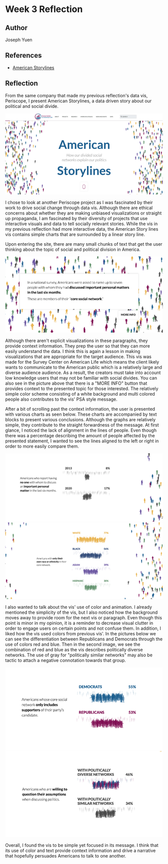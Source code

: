 Week 3 Reflection
===

Author
---
Joseph Yuen

References
---
- [American Storylines](https://www.americansurveycenter.org/american-storylines-project/)

Reflection
---
From the same company that made my previous reflection's data vis, Periscope, I present American Storylines, a data driven story about our political and social divide.

![Header](images/reflection3-1.png)

I chose to look at another Periscope project as I was fascinated by their work to drive social change through data vis. Although there are ethical concerns about whether they are making unbiased visualizations or straight up propaganda, I am fascinated by their diversity of projects that use interactive visuals and data to tell socially relevant stories. While the vis in my previous reflection had more interactive data, the American Story lines vis contains simple charts that are surrounded by a linear story line. 

Upon entering the site, there are many small chunks of text that get the user thinking about the topic of social and political division in America.

![Paragraph](images/reflection3-2.png)

Although there aren't explicit visualizations in these paragraphs, they provide context information. They prep the user so that they can more easily understand the data. I think this is again a lesson in making visualizations that are appropriate for the target audience. This vis was made for the Survey Center on American Life which means the client likely wants to communicate to the American public which is a relatively large and diverse audience audience. As a result, the creators must take into account low knowledge users that may not be familiar with social divides. You can also see in the picture above that there is a "MORE INFO" button that provides context to the presented topic for those interested. The relatively simple color scheme consisting of a white background and multi colored people also contributes to the vis' PSA style message.

After a bit of scrolling past the context information, the user is presented with various charts as seen below. These charts are accompanied by text blocks to present various conclusions. Although the graphs are relatively simple, they contribute to the straight forwardness of the message. At first glance, I noticed the lack of alignment in the lines of people. Even though there was a percentage describing the amount of people affected by the presented statement, I wanted to see the lines aligned to the left or right in order to more easily compare them.

![Data 1](images/reflection3-3.png)
![Data 2](images/reflection3-4.png)

I also wanted to talk about the vis' use of color and animation. I already mentioned the simplicity of the vis, but I also noticed how the background moves away to provide room for the next vis or paragraph. Even though this point is minor in my opinion, it is a reminder to decrease visual clutter in order to engage users on certain points and not confuse them. In addition, I liked how the vis used colors from previous vis'. In the pictures below we can see the differentiation between Republicans and Democrats through the use of colors red and blue. Then in the second image, we see the combination of red and blue as the vis describes politically diverse networks. The use of gray for "politically similar networks" may also be tactic to attach a negative connotation towards that group.

![Data 3](images/reflection3-5.png)
![Data 4](images/reflection3-6.png)

Overall, I found the vis to be simple yet focused in its message. I think that its use of color and text provide context information and drive a narrative that hopefully persuades Americans to talk to one another.